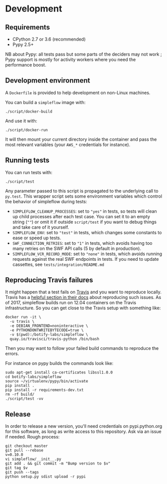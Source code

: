Development
===========


Requirements
------------

- CPython 2.7 or 3.6 (recommended)
- Pypy 2.5+

NB about Pypy: all tests pass but some parts of the deciders may not work ; Pypy
support is mostly for activity workers where you need the performance boost.


Development environment
-----------------------

A `Dockerfile` is provided to help development on non-Linux machines.

You can build a `simpleflow` image with:

    ./script/docker-build

And use it with:

    ./script/docker-run

It will then mount your current directory inside the container and pass the
most relevant variables (your `AWS_*` credentials for instance).


Running tests
-------------

You can run tests with:

    ./script/test

Any parameter passed to this script is propagated to the underlying call to `py.test`.
This wrapper script sets some environment variables which control the behavior of
simpleflow during tests:

- `SIMPLEFLOW_CLEANUP_PROCESSES`: set to `"yes"` in tests, so tests will clean up child
  processes after each test case. You can set it to an empty string (`""`) or omit it if
  outside `script/test` if you want to debug things and take care of it yourself.
- `SIMPLEFLOW_ENV`: set to `"test"` in tests, which changes some constants to ease or
  speed up tests.
- `SWF_CONNECTION_RETRIES`: set to `"1"` in tests, which avoids having too many retries
  on the SWF API calls (5 by default in production).
- `SIMPLEFLOW_VCR_RECORD_MODE`: set to `"none"` in tests, which avoids running requests
  against the real SWF endpoints in tests. If you need to update cassettes, see
  `tests/integration/README.md`


Reproducing Travis failures
---------------------------

It might happen that a test fails on [Travis](https://travis-ci.org/botify-labs/simpleflow)
and you want to reproduce locally. Travis has a [helpful section in their docs](https://docs.travis-ci.com/user/common-build-problems/#Running-a-Container-Based-Docker-Image-Locally)
about reproducing such issues. As of 2017, simpleflow builds run on 12.04 containers on
the Travis infrastructure. So you can get close to the Travis setup with something like:

    docker run -it \
      -u travis \
      -e DEBIAN_FRONTEND=noninteractive \
      -e PYTHONDONTWRITEBYTECODE=true \
      -v $(pwd):/botify-labs/simpleflow \
      quay.io/travisci/travis-python /bin/bash

Then you may want to follow your failed build commands to reproduce the errors.

For instance on pypy builds the commands look like:

    sudo apt-get install ca-certificates libssl1.0.0
    cd botify-labs/simpleflow
    source ~/virtualenv/pypy/bin/activate
    pip install .
    pip install -r requirements-dev.txt
    rm -rf build/
    ./script/test -vv


Release
-------

In order to release a new version, you'll need credentials on pypi.python.org for this
software, as long as write access to this repository. Ask via an issue if needed.
Rough process:

    git checkout master
    git pull --rebase
    v=0.10.0
    vi simpleflow/__init__.py
    git add . && git commit -m "Bump version to $v"
    git tag $v
    git push --tags
    python setup.py sdist upload -r pypi
